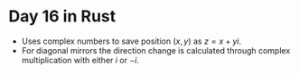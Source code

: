 # Day 16 in Rust

- Uses complex numbers to save position $(x, y)$ as $z = x + yi$.
- For diagonal mirrors the direction change is calculated through complex multiplication with either $i$ or $-i$.

